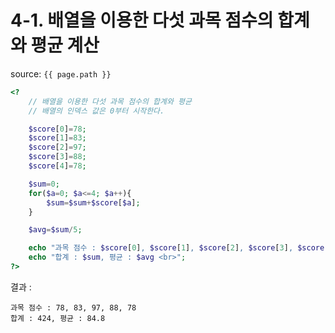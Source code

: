 # 4-1. 배열을 이용한 다섯 과목 점수의 합계와 평균 계산

source: `{{ page.path }}`

```php
<?
	// 배열을 이용한 다섯 과목 점수의 합계와 평균
	// 배열의 인덱스 값은 0부터 시작한다.

	$score[0]=78;
	$score[1]=83;
	$score[2]=97;
	$score[3]=88;
	$score[4]=78;

	$sum=0;
	for($a=0; $a<=4; $a++){
		$sum=$sum+$score[$a];
	}

	$avg=$sum/5;

	echo "과목 점수 : $score[0], $score[1], $score[2], $score[3], $score[4]<br>";
	echo "합계 : $sum, 평균 : $avg <br>";
?>
```


결과 :
```
과목 점수 : 78, 83, 97, 88, 78
합계 : 424, 평균 : 84.8
```
